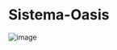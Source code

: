 # Sistema-Oasis
![image](https://github.com/BrenoHenrique07/Sistema-Oasis/assets/87453201/904f3eb4-f0e9-402c-b455-2c50d7391404)

